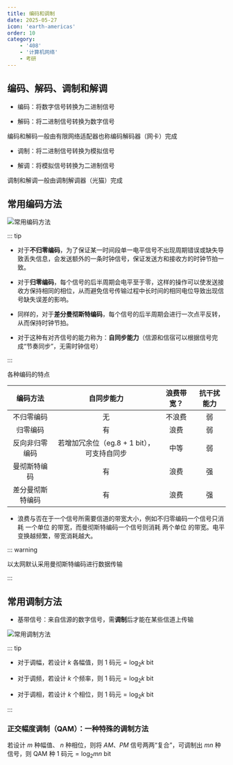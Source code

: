 ```yaml
---
title: 编码和调制
date: 2025-05-27
icon: 'earth-americas'
order: 10
category: 
    - '408'
    - '计算机网络'
    - 考研
---
```


## 编码、解码、调制和解调

- 编码：将数字信号转换为二进制信号

- 解码：将二进制信号转换为数字信号

编码和解码一般由有限网络适配器也称编码解码器（网卡）完成

- 调制：将二进制信号转换为模拟信号

- 解调：将模拟信号转换为二进制信号

调制和解调一般由调制解调器（光猫）完成

## 常用编码方法

![常用编码方法](//store.s1r0ko.top/svg/6.svg)

::: tip

- 对于**不归零编码**，为了保证某一时间段单一电平信号不出现周期错误或缺失导致丢失信息，会发送额外的一条时钟信号，保证发送方和接收方的时钟节拍一致。

- 对于**归零编码**，每个信号的后半周期会电平至于零，这样的操作可以使发送接收方保持相同的相位，从而避免信号传输过程中长时间的相同电位导致出现信号缺失误差的影响。

- 同样的，对于**差分曼彻斯特编码**，每个信号的后半周期会进行一次点平反转，从而保持时钟节拍。

- 对于这种有对齐信号的能力称为：**自同步能力**（信源和信宿可以根据信号完成“节奏同步”，无需时钟信号）

:::

各种编码的特点

| 编码方法 | 自同步能力 | 浪费带宽？ | 抗干扰能力 |
| :----: | :----: | :----: | :----: |
| 不归零编码 | 无 | 不浪费 | 弱 |
| 归零编码 | 有 | 浪费 | 弱 |
| 反向非归零编码 | 若增加冗余位（eg.8 + 1 bit），可支持自同步 | 中等 | 弱 |
| 曼彻斯特编码 | 有 | 浪费 | 强 |
| 差分曼彻斯特编码 | 有 | 浪费 | 强 |  

- 浪费与否在于一个信号所需要信道的带宽大小，例如不归零编码一个信号只消耗 一个单位 的带宽，而曼彻斯特编码一个信号则消耗 两个单位 的带宽。电平变换越频繁，带宽消耗越大。

::: warning

以太网默认采用曼彻斯特编码进行数据传输

:::

## 常用调制方法

- 基带信号：来自信源的数字信号，需**调制**后才能在某些信道上传输

![常用调制方法](//store.s1r0ko.top/svg/1.svg)

::: tip

- 对于调幅，若设计 $k$ 各幅值，则 $\text{1 码元} = \log_2 k \ \text{bit}$

- 对于调频，若设计 $k$ 个频率，则 $\text{1 码元} = \log_2 k \ \text{bit}$

- 对于调相，若设计 $k$ 个相位，则 $\text{1 码元} = \log_2 k \ \text{bit}$

:::

### 正交幅度调制（QAM）：一种特殊的调制方法

若设计 $m$ 种幅值、 $n$ 种相位，则将 $AM$、$PM$ 信号两两“复合”，可调制出 $mn$ 种信号，则 QAM 种 $\text{1 码元} = \log_2 mn \ \text{bit}$